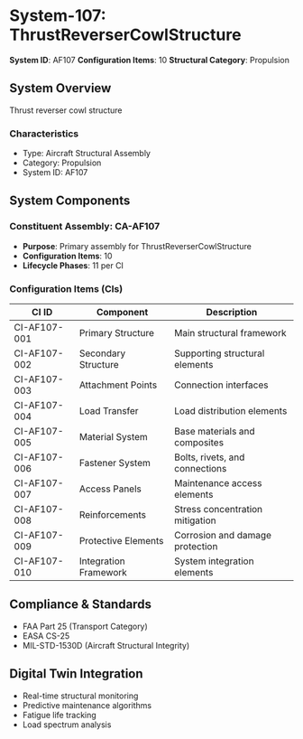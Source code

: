 # System-107: ThrustReverserCowlStructure

**System ID**: AF107
**Configuration Items**: 10
**Structural Category**: Propulsion

## System Overview

Thrust reverser cowl structure

### Characteristics
- Type: Aircraft Structural Assembly
- Category: Propulsion
- System ID: AF107

## System Components

### Constituent Assembly: CA-AF107
- **Purpose**: Primary assembly for ThrustReverserCowlStructure
- **Configuration Items**: 10
- **Lifecycle Phases**: 11 per CI

### Configuration Items (CIs)

| CI ID | Component | Description |
|-------|-----------|-------------|
| CI-AF107-001 | Primary Structure | Main structural framework |
| CI-AF107-002 | Secondary Structure | Supporting structural elements |
| CI-AF107-003 | Attachment Points | Connection interfaces |
| CI-AF107-004 | Load Transfer | Load distribution elements |
| CI-AF107-005 | Material System | Base materials and composites |
| CI-AF107-006 | Fastener System | Bolts, rivets, and connections |
| CI-AF107-007 | Access Panels | Maintenance access elements |
| CI-AF107-008 | Reinforcements | Stress concentration mitigation |
| CI-AF107-009 | Protective Elements | Corrosion and damage protection |
| CI-AF107-010 | Integration Framework | System integration elements |

## Compliance & Standards
- FAA Part 25 (Transport Category)
- EASA CS-25
- MIL-STD-1530D (Aircraft Structural Integrity)

## Digital Twin Integration
- Real-time structural monitoring
- Predictive maintenance algorithms
- Fatigue life tracking
- Load spectrum analysis
